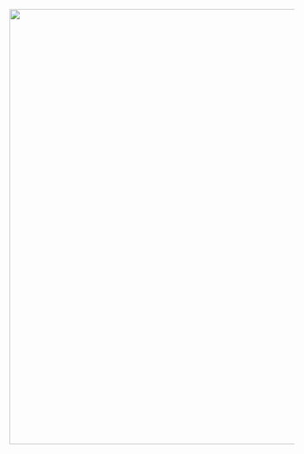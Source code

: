 <!--

LOOK OLD COMPUTER FOR GITIGNORED FILES
http://hadoop.apache.org/docs/current/hadoop-project-dist/hadoop-hdfs/WebHDFS.html
https://wiki.apache.org/hadoop/HDFS
https://ai.google/research/pubs/pub51

 -->

<p align="center">
  <img src="https://i.gyazo.com/a747b2173e90fcd6ae27d9329a63506a.png" width="770"/>
</p>

